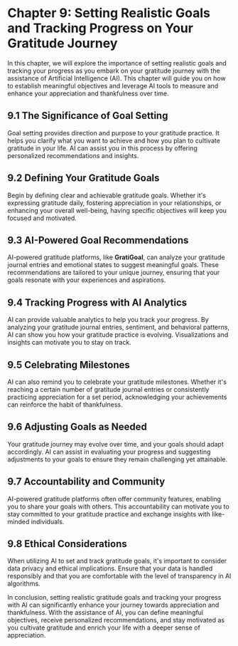 Chapter 9: Setting Realistic Goals and Tracking Progress on Your Gratitude Journey
==================================================================================

In this chapter, we will explore the importance of setting realistic goals and tracking your progress as you embark on your gratitude journey with the assistance of Artificial Intelligence (AI). This chapter will guide you on how to establish meaningful objectives and leverage AI tools to measure and enhance your appreciation and thankfulness over time.

9.1 The Significance of Goal Setting
------------------------------------

Goal setting provides direction and purpose to your gratitude practice. It helps you clarify what you want to achieve and how you plan to cultivate gratitude in your life. AI can assist you in this process by offering personalized recommendations and insights.

9.2 Defining Your Gratitude Goals
---------------------------------

Begin by defining clear and achievable gratitude goals. Whether it's expressing gratitude daily, fostering appreciation in your relationships, or enhancing your overall well-being, having specific objectives will keep you focused and motivated.

9.3 AI-Powered Goal Recommendations
-----------------------------------

AI-powered gratitude platforms, like **GratiGoal**, can analyze your gratitude journal entries and emotional states to suggest meaningful goals. These recommendations are tailored to your unique journey, ensuring that your goals resonate with your experiences and aspirations.

9.4 Tracking Progress with AI Analytics
---------------------------------------

AI can provide valuable analytics to help you track your progress. By analyzing your gratitude journal entries, sentiment, and behavioral patterns, AI can show you how your gratitude practice is evolving. Visualizations and insights can motivate you to stay on track.

9.5 Celebrating Milestones
--------------------------

AI can also remind you to celebrate your gratitude milestones. Whether it's reaching a certain number of gratitude journal entries or consistently practicing appreciation for a set period, acknowledging your achievements can reinforce the habit of thankfulness.

9.6 Adjusting Goals as Needed
-----------------------------

Your gratitude journey may evolve over time, and your goals should adapt accordingly. AI can assist in evaluating your progress and suggesting adjustments to your goals to ensure they remain challenging yet attainable.

9.7 Accountability and Community
--------------------------------

AI-powered gratitude platforms often offer community features, enabling you to share your goals with others. This accountability can motivate you to stay committed to your gratitude practice and exchange insights with like-minded individuals.

9.8 Ethical Considerations
--------------------------

When utilizing AI to set and track gratitude goals, it's important to consider data privacy and ethical implications. Ensure that your data is handled responsibly and that you are comfortable with the level of transparency in AI algorithms.

In conclusion, setting realistic gratitude goals and tracking your progress with AI can significantly enhance your journey towards appreciation and thankfulness. With the assistance of AI, you can define meaningful objectives, receive personalized recommendations, and stay motivated as you cultivate gratitude and enrich your life with a deeper sense of appreciation.
